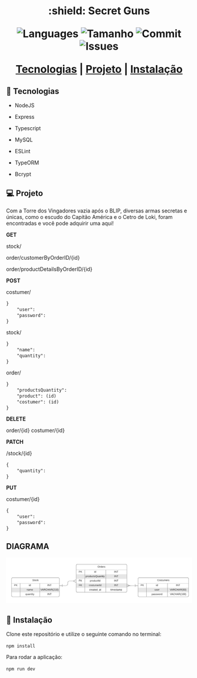 <h1 align = "center">  :shield: Secret Guns

<p align="center"> 
    <img alt = "Languages" src="https://img.shields.io/github/languages/count/Konstructa/Secret-Guns-API">
    <img alt = "Tamanho" src="https://img.shields.io/github/repo-size/Konstructa/Secret-Guns-API">
    <img alt = "Commit" src="https://img.shields.io/github/last-commit/Konstructa/Secret-Guns-API">
    <img alt = "Issues" src="https://img.shields.io/github/issues/Konstructa/Secret-Guns-API">
</p>

<p align="center"> 
    <a href="#rocket-tecnologias">Tecnologias</a>          |
    <a href="#computer-projeto">Projeto</a>          |
    <a href="#hammer-instalação">Instalação</a>
</p>

## :rocket: Tecnologias

- NodeJS

- Express

- Typescript

- MySQL

- ESLint

- TypeORM

- Bcrypt

## :computer: Projeto

Com a Torre dos Vingadores vazia após o BLIP, diversas armas secretas e únicas, como o escudo do Capitão América e o Cetro de Loki, foram encontradas e você pode adquirir uma aqui!

**GET**

stock/

order/customerByOrderID/{id}

order/productDetailsByOrderID/{id}

**POST**

costumer/

```
}
    "user": 
    "password": 
} 
```

stock/
```
}
    "name": 
    "quantity": 
} 
```

order/
```
}
    "productsQuantity": 
    "product": (id)
    "costumer": (id)
} 
```

**DELETE**

order/{id}
costumer/{id}

**PATCH**

/stock/{id}
```
{   
    "quantity": 
}
```

**PUT**

costumer/{id}
```
{
    "user": 
    "password": 
}

```


## DIAGRAMA
<p align="center" >
<img alt = "disgrama" src="./diagrama.png">
</p>


## :hammer: Instalação

Clone este repositório e utilize o seguinte comando no terminal:

```npm install```

Para rodar a aplicação:

 ```npm run dev```

